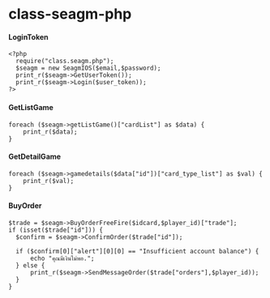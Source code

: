 # class-seagm-php

#### LoginToken
```
<?php
  require("class.seagm.php");
  $seagm = new SeagmIOS($email,$password);
  print_r($seagm->GetUserToken());
  print_r($seagm->Login($user_token));
?>
```
#### GetListGame
```
foreach ($seagm->getListGame()["cardList"] as $data) {
    print_r($data);
}
```
#### GetDetailGame
```
foreach ($seagm->gamedetails($data["id"])["card_type_list"] as $val) {
    print_r($val);
}
```
#### BuyOrder
```
$trade = $seagm->BuyOrderFreeFire($idcard,$player_id)["trade"];
if (isset($trade["id"])) {
  $confirm = $seagm->ConfirmOrder($trade["id"]);

  if ($confirm[0]["alert"][0][0] == "Insufficient account balance") {
      echo "คุณมีเงินไม่พอ.";
  } else {
      print_r($seagm->SendMessageOrder($trade["orders"],$player_id));
  }
}
```

